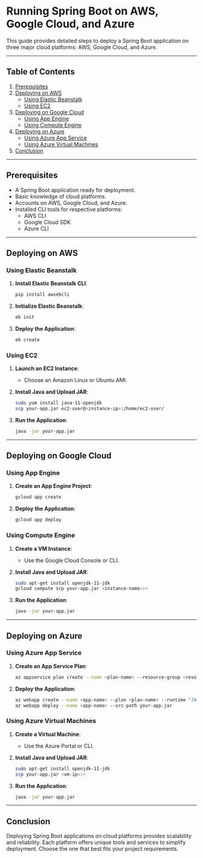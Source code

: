 # Running Spring Boot on AWS, Google Cloud, and Azure

This guide provides detailed steps to deploy a Spring Boot application on three major cloud platforms: AWS, Google Cloud, and Azure.

---

## Table of Contents

1. [Prerequisites](#prerequisites)
2. [Deploying on AWS](#deploying-on-aws)
    - [Using Elastic Beanstalk](#using-elastic-beanstalk)
    - [Using EC2](#using-ec2)
3. [Deploying on Google Cloud](#deploying-on-google-cloud)
    - [Using App Engine](#using-app-engine)
    - [Using Compute Engine](#using-compute-engine)
4. [Deploying on Azure](#deploying-on-azure)
    - [Using Azure App Service](#using-azure-app-service)
    - [Using Azure Virtual Machines](#using-azure-virtual-machines)
5. [Conclusion](#conclusion)

---

## Prerequisites

- A Spring Boot application ready for deployment.
- Basic knowledge of cloud platforms.
- Accounts on AWS, Google Cloud, and Azure.
- Installed CLI tools for respective platforms:
  - AWS CLI
  - Google Cloud SDK
  - Azure CLI

---

## Deploying on AWS

### Using Elastic Beanstalk

1. **Install Elastic Beanstalk CLI**:

    ```bash
    pip install awsebcli
    ```

2. **Initialize Elastic Beanstalk**:

    ```bash
    eb init
    ```

3. **Deploy the Application**:

    ```bash
    eb create
    ```

### Using EC2

1. **Launch an EC2 Instance**:
    - Choose an Amazon Linux or Ubuntu AMI.
2. **Install Java and Upload JAR**:

    ```bash
    sudo yum install java-11-openjdk
    scp your-app.jar ec2-user@<instance-ip>:/home/ec2-user/
    ```

3. **Run the Application**:

    ```bash
    java -jar your-app.jar
    ```

---

## Deploying on Google Cloud

### Using App Engine

1. **Create an App Engine Project**:

    ```bash
    gcloud app create
    ```

2. **Deploy the Application**:

    ```bash
    gcloud app deploy
    ```

### Using Compute Engine

1. **Create a VM Instance**:
    - Use the Google Cloud Console or CLI.
2. **Install Java and Upload JAR**:

    ```bash
    sudo apt-get install openjdk-11-jdk
    gcloud compute scp your-app.jar <instance-name>:~
    ```

3. **Run the Application**:

    ```bash
    java -jar your-app.jar
    ```

---

## Deploying on Azure

### Using Azure App Service

1. **Create an App Service Plan**:

    ```bash
    az appservice plan create --name <plan-name> --resource-group <resource-group> --sku B1
    ```

2. **Deploy the Application**:

    ```bash
    az webapp create --name <app-name> --plan <plan-name> --runtime "JAVA|11"
    az webapp deploy --name <app-name> --src-path your-app.jar
    ```

### Using Azure Virtual Machines

1. **Create a Virtual Machine**:
    - Use the Azure Portal or CLI.
2. **Install Java and Upload JAR**:

    ```bash
    sudo apt-get install openjdk-11-jdk
    scp your-app.jar <vm-ip>:~
    ```

3. **Run the Application**:

    ```bash
    java -jar your-app.jar
    ```

---

## Conclusion

Deploying Spring Boot applications on cloud platforms provides scalability and reliability. Each platform offers unique tools and services to simplify deployment. Choose the one that best fits your project requirements.
